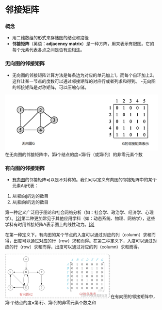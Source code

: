


# 邻接矩阵

### 概念
- 用二维数组的形式来存储图的结点和路径
- **邻接矩阵**（英语：**adjacency matrix**）是一种方阵，用来表示有限图。它的每个元素代表各点之间是否有边相连。

### 无向图的邻接矩阵
- 无向图的邻接矩阵计算方法是每条边为对应的单元加上1，而每个自环加上2。这样让某一节点的度数可以通过邻接矩阵的对应行或者列求和得到。
-无向图的邻接矩阵是对称矩阵，可以压缩存储。 

![输入图片说明](/imgs/2025-07-03/PxhOPcQXAnnsl0HI.png) 
在无向图的邻接矩阵中，第i个结点的度=第i行（或第i列）的非零元素个数

### 有向图的邻接矩阵
- [有向图](https://zh.wikipedia.org/wiki/%E6%9C%89%E5%90%91%E5%9B%BE "有向图")的邻接矩阵可以是不对称的。我们可以定义有向图的邻接矩阵中的某个元素Aij代表：

1.  从i指向j的边的数目
2.  从j指向i的边的数目

第一种定义广泛用于图论和社会网络分析（如：社会学、政治学、经济学、心理学）。[[2]](https://zh.wikipedia.org/wiki/%E9%82%BB%E6%8E%A5%E7%9F%A9%E9%98%B5#cite_note-2)第二种更加常见于其他应用学科（如：动态系统、物理、网络学），这些学科有时用邻接矩阵A表示图上的线性动力。[[3]](https://zh.wikipedia.org/wiki/%E9%82%BB%E6%8E%A5%E7%9F%A9%E9%98%B5#cite_note-3)

  
在第一种定义下，有向图的某个节点的入度可以通过对应的列（column）求和而得，出度可以通过对应的行（row）求和而得。在第二种定义下，入度可以通过对应的行（row）求和而得，出度可以通过对应的列（column）求和而得。

![输入图片说明](/imgs/2025-07-03/ColoC46RVB7Z9N6A.png)
在有向图的邻接矩阵中，第i个结点的度=第i行、第i列的非零元素个数之和
<!--stackedit_data:
eyJoaXN0b3J5IjpbMTIyNTQyMTk5OCwtNjAxMTI5MTcxLC03OD
EzNjIyODIsLTE2OTUyMzMwNjQsLTk3MTk2NjczNyw0NDA5MDU2
MTldfQ==
-->